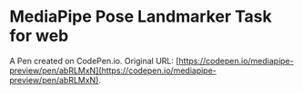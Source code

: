 # MediaPipe Pose Landmarker Task for web

A Pen created on CodePen.io. Original URL: [https://codepen.io/mediapipe-preview/pen/abRLMxN](https://codepen.io/mediapipe-preview/pen/abRLMxN).

